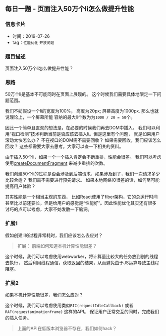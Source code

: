 ## 每日一题 - 页面注入50万个li怎么做提升性能

### 信息卡片

- 时间：2019-07-26
- tag：`性能优化` `开放问题`

### 题目描述

页面注入50万个li怎么做提升性能？

### 思路

50万个li是基本不可能同时在页面上展现的。
这个时候我们需要具体地限定一下问题范围。

我们不妨假设一个li的宽度为100%， 高度为20px;
屏幕高度为1000px. 那么也就说理论上，一个屏幕所能
容纳的最大li个数为为`1000 / 20 = 50`个。

因此一个简单且直观的想法是，在必要的时候我们再去DOM中插入。
我们可以利用“视口检测”技术判断当前是否应该去插入li。但是这里有个问题，
就是如果用户滚动太快怎么办？ 不在视口的DOM需不需要回收？
如果需要回收，我们应该怎么回收？ 这些都需要大家去思考。大家可以查一下相关的资料。

由于插入50个li，如果一个一个插入肯定会不断重排，性能会很差。
我们可以考虑使用[createDocumentFragment](https://developer.mozilla.org/zh-CN/docs/Web/API/Document/createDocumentFragment)
来减少重排的次数。

我们创建50个li的过程是否会涉及到后端请求，如果涉及到了，我们一次请求多少比较合适？
我们需不需要进行预先请求。 如果本地网络IO很差的话，如何尽可能提高用户体验？

其实性能是一个相当主观的东西， 比如React使用了fiber架构，它的总运行时间
甚至比以前还要长，但是给用户的感觉是“性能好”。因此性能优化其实还有很多
讨巧的点可以考虑，大家不妨发散一下脑洞。


### 扩展1

假如创建li的过程非常耗时，我们应该怎么去应对？

>  扩展： 前端如何知道本机计算性能很差？

这个时候，我们可以考虑使用webworker，将计算量比较大的任务放到别的线程去执行，
然后利用线程通信，获取返回的结果，从而避免由于JS运算导致主线程阻塞。


### 扩展2

如果本机计算性能很差，我们怎么应对？

这个时候，我们可以考虑使用类似`RIC(requestIdleCallback)`
或者`RAF(requestanimationframe)` 这样的API。
保证用户正常交互的同时，完成我们的插入任务。

> 上面的API在低版本浏览器不存在，我们如何hack？

